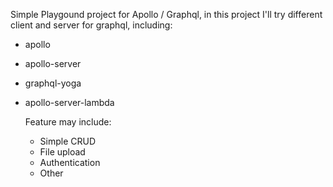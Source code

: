 Simple Playgound project for Apollo / Graphql, in this project I'll try different client and server for graphql, including:

- apollo
- apollo-server
- graphql-yoga
- apollo-server-lambda
  
  Feature may include:

  - Simple CRUD
  - File upload
  - Authentication
  - Other